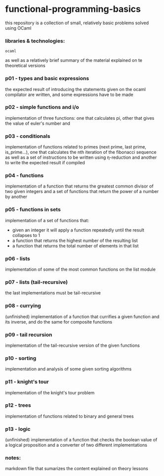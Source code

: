 # functional-programming-basics
this repository is a collection of small, relatively basic problems solved using OCaml

### libraries & technologies:
`ocaml`

as well as a relatively brief summary of the material explained on te theoretical versions

### p01 - types and basic expressions
the expected result of introducing the statements given on the ocaml compilator are written, and some expressions have to be made
### p02 - simple functions and i/o
implementation of three functions: one that calculates pi, other that gives the value of euler's number and 
### p03 - conditionals
implementation of functions related to primes (next prime, last prime, is_prime...), one that calculates the nth iteration of the fibonacci sequence
as well as a set of instructions to be written using η-reduction and another to write the expected result if compiled
### p04 - functions
implementation of a function that returns the greatest common divisor of two given integers and a set of functions that return the power of a number by another
### p05 - functions in sets
implementation of a set of functions that: 
- given an integer it will apply a function repeatedly until the result collapses to 1
- a function that returns the highest number of the resulting list
- a function that returns the total number of elements in that list
### p06 - lists
implementation of some of the most common functions on the list module
### p07 - lists (tail-recursive)
the last implementations must be tail-recursive
### p08 - currying
(unfinished) implementation of a function that currifies a given function and its inverse, and do the same for composite functions
### p09 - tail recursion
implementation of the tail-recursive version of the given functions
### p10 - sorting
implementation and analysis of some given sorting algorithms
### p11 - knight's tour
implementation of the knight's tour problem
### p12 - trees 
implementation of functions related to binary and general trees
### p13 - logic
(unfinished) implementation of a function that checks the boolean value of a logical proposition and a converter of two different implementations

### notes:
markdown file that sumarizes the content explained on theory lessons
